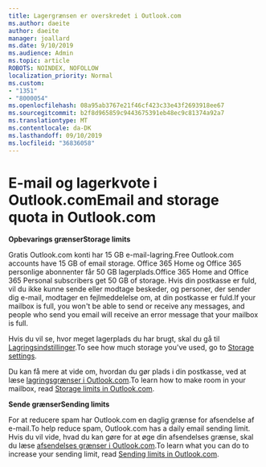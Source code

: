 ```yaml
---
title: Lagergrænsen er overskredet i Outlook.com
ms.author: daeite
author: daeite
manager: joallard
ms.date: 9/10/2019
ms.audience: Admin
ms.topic: article
ROBOTS: NOINDEX, NOFOLLOW
localization_priority: Normal
ms.custom:
- "1351"
- "8000054"
ms.openlocfilehash: 08a95ab3767e21f46cf423c33e43f2693918ee67
ms.sourcegitcommit: b2f8d965859c9443675391eb48ec9c81374a92a7
ms.translationtype: MT
ms.contentlocale: da-DK
ms.lasthandoff: 09/10/2019
ms.locfileid: "36836058"
---
```

# <a name="email-and-storage-quota-in-outlookcom"></a><span data-ttu-id="aaf2b-102">E-mail og lagerkvote i Outlook.com</span><span class="sxs-lookup"><span data-stu-id="aaf2b-102">Email and storage quota in Outlook.com</span></span>

<span data-ttu-id="aaf2b-103">**Opbevarings grænser**</span><span class="sxs-lookup"><span data-stu-id="aaf2b-103">**Storage limits**</span></span>

<span data-ttu-id="aaf2b-104">Gratis Outlook.com konti har 15 GB e-mail-lagring.</span><span class="sxs-lookup"><span data-stu-id="aaf2b-104">Free Outlook.com accounts have 15 GB of email storage.</span></span> <span data-ttu-id="aaf2b-105">Office 365 Home og Office 365 personlige abonnenter får 50 GB lagerplads.</span><span class="sxs-lookup"><span data-stu-id="aaf2b-105">Office 365 Home and Office 365 Personal subscribers get 50 GB of storage.</span></span> <span data-ttu-id="aaf2b-106">Hvis din postkasse er fuld, vil du ikke kunne sende eller modtage beskeder, og personer, der sender dig e-mail, modtager en fejlmeddelelse om, at din postkasse er fuld.</span><span class="sxs-lookup"><span data-stu-id="aaf2b-106">If your mailbox is full, you won't be able to send or receive any messages, and people who send you email will receive an error message that your mailbox is full.</span></span>

<span data-ttu-id="aaf2b-107">Hvis du vil se, hvor meget lagerplads du har brugt, skal du gå til [Lagringsindstillinger](https://outlook.live.com/mail/options/general/storage).</span><span class="sxs-lookup"><span data-stu-id="aaf2b-107">To see how much storage you've used, go to [Storage settings](https://outlook.live.com/mail/options/general/storage).</span></span>

<span data-ttu-id="aaf2b-108">Du kan få mere at vide om, hvordan du gør plads i din postkasse, ved at læse [lagringsgrænser i Outlook.com](https://support.office.com/article/7ac99134-69e5-4619-ac0b-2d313bba5e9e).</span><span class="sxs-lookup"><span data-stu-id="aaf2b-108">To learn how to make room in your mailbox, read [Storage limits in Outlook.com](https://support.office.com/article/7ac99134-69e5-4619-ac0b-2d313bba5e9e).</span></span>

<span data-ttu-id="aaf2b-109">**Sende grænser**</span><span class="sxs-lookup"><span data-stu-id="aaf2b-109">**Sending limits**</span></span>

<span data-ttu-id="aaf2b-110">For at reducere spam har Outlook.com en daglig grænse for afsendelse af e-mail.</span><span class="sxs-lookup"><span data-stu-id="aaf2b-110">To help reduce spam, Outlook.com has a daily email sending limit.</span></span> <span data-ttu-id="aaf2b-111">Hvis du vil vide, hvad du kan gøre for at øge din afsendelses grænse, skal du læse [afsendelses grænser i Outlook.com](https://support.office.com/article/279ee200-594c-40f0-9ec8-bb6af7735c2e).</span><span class="sxs-lookup"><span data-stu-id="aaf2b-111">To learn what you can do to increase your sending limit, read [Sending limits in Outlook.com](https://support.office.com/article/279ee200-594c-40f0-9ec8-bb6af7735c2e).</span></span>